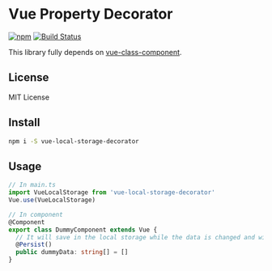 # Vue Property Decorator

[![npm](https://img.shields.io/npm/v/vue-local-storage-decorator.svg)](https://www.npmjs.com/package/vue-local-storage-decorator)
[![Build Status](https://travis-ci.com/vip30/vue-local-storage-decorator.svg?branch=master)](https://travis-ci.com/vip30/vue-local-storage-decorator)


This library fully depends on [vue-class-component](https://github.com/vuejs/vue-class-component).

## License

MIT License

## Install

```bash
npm i -S vue-local-storage-decorator
```

## Usage

```typescript
// In main.ts
import VueLocalStorage from 'vue-local-storage-decorator'
Vue.use(VueLocalStorage)

// In component
@Component
export class DummyComponent extends Vue {
  // It will save in the local storage while the data is changed and will auto resume from local storage in created lifecycle
  @Persist()
  public dummyData: string[] = []
}

```
